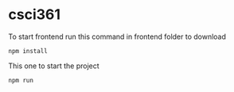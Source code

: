 # csci361

To start frontend run this command in frontend folder to download
```
npm install
```

This one to start the project
```
npm run
```
